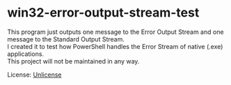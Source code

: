 # win32-error-output-stream-test

This program just outputs one message to the Error Output Stream and one message to the Standard Output Stream.  
I created it to test how PowerShell handles the Error Stream of native (.exe) applications.  
This project will not be maintained in any way.

License: [Unlicense](LICENSE)
